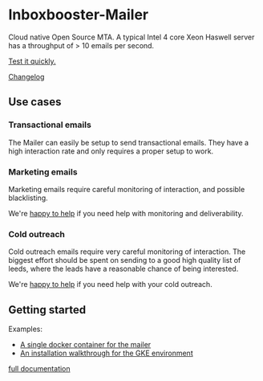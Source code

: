 # Inboxbooster-Mailer

Cloud native Open Source MTA. 
A typical Intel 4 core Xeon Haswell server has a throughput of > 10 emails per second.

[Test it quickly.](README-QUICKSTART.md)

[Changelog](CHANGELOG.md)

## Use cases
### Transactional emails
The Mailer can easily be setup to send transactional emails.
They have a high interaction rate and only requires a proper setup to work.

### Marketing emails
Marketing emails require careful monitoring of interaction, and possible
blacklisting. 

We're [happy to help](https://inboxbooster.com/) if you need help with monitoring and deliverability.

### Cold outreach
Cold outreach emails require very careful monitoring of interaction.
The biggest effort should be spent on sending to a good high quality
list of leeds, where the leads have a reasonable chance of being interested.

We're [happy to help](https://inboxbooster.com/) if you need help with your cold outreach.


## Getting started

Examples:
* [A single docker container for the mailer](README-SINGLE-DOCKER.md)
* [An installation walkthrough for the GKE environment](README-GKE-EXAMPLE.md)

[full documentation](README-CONFIGURATION.md)

